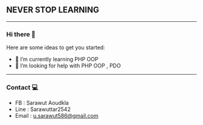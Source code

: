 ## NEVER STOP LEARNING
_____________________________________________
### Hi there 👋
Here are some ideas to get you started:


- 🌱 I’m currently learning  PHP OOP
- 🤔 I’m looking for help with PHP OOP , PDO
____________________________________________
### Contact 💻
- FB : Sarawut Aoudkla
- Line : Sarawuttar2542
- Email : u.sarawut586@gmail.com


